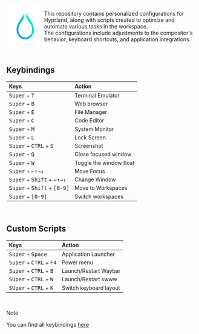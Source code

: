 <section style="display: flex; justify-content: flex-start;">
  <img src="./img/hyprland.png" align="left" width="100" />
  <div>
    <p>This repository contains personalized configurations for Hyprland, along with scripts created to optimize and automate various tasks in the workspace.
    <br>
    The configurations include adjustments to the compositor's behavior, keyboard shortcuts, and application integrations.</p>
  </div>
</section>

<br>

## Keybindings
| Keys                                                                                              | Action                    |
| :---                                                                                              | :---                      |
| <kbd>Super</kbd>  +   <kbd>T</kbd>                                                                | Terminal Emulator         |
| <kbd>Super</kbd>  +   <kbd>B</kbd>                                                                | Web browser               |
| <kbd>Super</kbd>  +   <kbd>E</kbd>                                                                | File Manager              |
| <kbd>Super</kbd>  +   <kbd>C</kbd>                                                                | Code Editor               |
| <kbd>Super</kbd>  +   <kbd>M</kbd>                                                                | System Monitor            |
| <kbd>Super</kbd>  +   <kbd>L</kbd>                                                                | Lock Screen               |
| <kbd>Super</kbd>  +   <kbd>CTRL</kbd> +   <kbd>S</kbd>                                            | Screenshot                |
| <kbd>Super</kbd>  +   <kbd>Q</kbd>                                                                | Close focused window      |
| <kbd>Super</kbd>  +   <kbd>W</kbd>                                                                | Toggle the window float   |
| <kbd>Super</kbd>  +   <kbd>←</kbd><kbd>↑</kbd><kbd>→</kbd><kbd>↓</kbd>                            | Move Focus                |
| <kbd>Super</kbd>  +   <kbd>Shift</kbd>    +   <kbd>←</kbd><kbd>↑</kbd><kbd>→</kbd><kbd>↓</kbd>    | Change Window             |
| <kbd>Super</kbd>  +   <kbd>Shift</kbd>    +   <kbd>[0-9]</kbd>                                    | Move to Workspaces        |
| <kbd>Super</kbd>  +   <kbd>[0-9]</kbd>                                                            | Switch workspaces         |

<br>

## Custom Scripts
| Keys                                                                                              | Action                    |
| :---                                                                                              | :---                      |
| <kbd>Super</kbd>  +   <kbd>Space</kbd>                                                            | Application Launcher      |
| <kbd>Super</kbd>  +   <kbd>CTRL</kbd> +   <kbd>F4</kbd>                                           | Power menu                |
| <kbd>Super</kbd>  +   <kbd>CTRL</kbd> +   <kbd>B</kbd>                                            | Launch/Restart Waybar     |
| <kbd>SUper</kbd>  +   <kbd>CTRL</kbd> +   <kbd>W</kbd>                                            | Launch/Restart swww       |
| <kbd>SUper</kbd>  +   <kbd>CTRL</kbd> +   <kbd>K</kbd>                                            | Switch keyboard layout    |

<br>

> [!NOTE]
> You can find all keybindings [here](.config/hypr/src/keybindings.conf)
